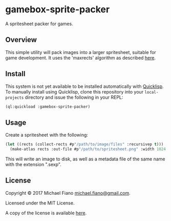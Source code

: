 # gamebox-sprite-packer

A spritesheet packer for games.

## Overview

This simple utility will pack images into a larger spritesheet, suitable for game development. It uses the 'maxrects' algorithm as described [here](http://clb.demon.fi/files/RectangleBinPack.pdf).

## Install

This system is not yet available to be installed automatically
with [Quicklisp](https://www.quicklisp.org). To manually install using Quicklisp, clone this
repository into your `local-projects` directory and issue the following in your REPL:

``` lisp
(ql:quickload :gamebox-sprite-packer)
```

## Usage

Create a spritesheet with the following:

``` lisp
(let ((rects (collect-rects #p"/path/to/image/files" :recursivep t)))
  (make-atlas rects :out-file #p"/path/to/spritesheet.png" :width 1024 :height 1024))
```

This will write an image to disk, as well as a metadata file of the same name with the extension ".sexp".

## License

Copyright © 2017 Michael Fiano <michael.fiano@gmail.com>.

Licensed under the MIT License.

A copy of the license is available [here](LICENSE).
